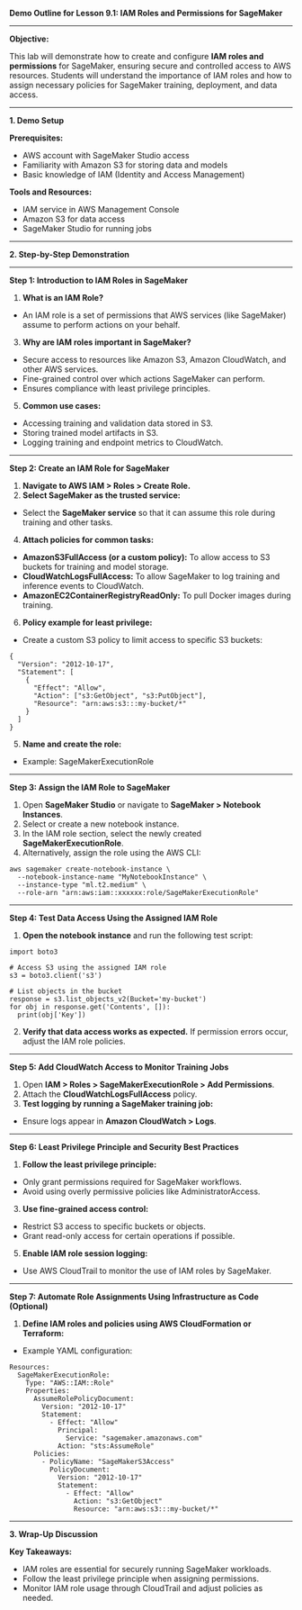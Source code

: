 **Demo Outline for Lesson 9.1: IAM Roles and Permissions for SageMaker**

----------

**Objective:**

This lab will demonstrate how to create and configure **IAM roles and permissions** for SageMaker, ensuring secure and controlled access to AWS resources. Students will understand the importance of IAM roles and how to assign necessary policies for SageMaker training, deployment, and data access.

----------

**1. Demo Setup**

**Prerequisites:**

-   AWS account with SageMaker Studio access
-   Familiarity with Amazon S3 for storing data and models
-   Basic knowledge of IAM (Identity and Access Management)

**Tools and Resources:**

-   IAM service in AWS Management Console
-   Amazon S3 for data access
-   SageMaker Studio for running jobs

----------

**2. Step-by-Step Demonstration**

----------

**Step 1: Introduction to IAM Roles in SageMaker**

1.  **What is an IAM Role?**

-   An IAM role is a set of permissions that AWS services (like SageMaker) assume to perform actions on your behalf.

3.  **Why are IAM roles important in SageMaker?**

-   Secure access to resources like Amazon S3, Amazon CloudWatch, and other AWS services.
-   Fine-grained control over which actions SageMaker can perform.
-   Ensures compliance with least privilege principles.

5.  **Common use cases:**

-   Accessing training and validation data stored in S3.
-   Storing trained model artifacts in S3.
-   Logging training and endpoint metrics to CloudWatch.

----------

**Step 2: Create an IAM Role for SageMaker**

1.  **Navigate to AWS IAM > Roles > Create Role.**
2.  **Select SageMaker as the trusted service:**

-   Select the **SageMaker service** so that it can assume this role during training and other tasks.

4.  **Attach policies for common tasks:**

-   **AmazonS3FullAccess (or a custom policy):** To allow access to S3 buckets for training and model storage.
-   **CloudWatchLogsFullAccess:** To allow SageMaker to log training and inference events to CloudWatch.
-   **AmazonEC2ContainerRegistryReadOnly:** To pull Docker images during training.

6.  **Policy example for least privilege:**

-   Create a custom S3 policy to limit access to specific S3 buckets:

```
{
  "Version": "2012-10-17",
  "Statement": [
    {
      "Effect": "Allow",
      "Action": ["s3:GetObject", "s3:PutObject"],
      "Resource": "arn:aws:s3:::my-bucket/*"
    }
  ]
}
```

5.  **Name and create the role:**

-   Example: SageMakerExecutionRole

----------

**Step 3: Assign the IAM Role to SageMaker**

1.  Open **SageMaker Studio** or navigate to **SageMaker > Notebook Instances**.
2.  Select or create a new notebook instance.
3.  In the IAM role section, select the newly created **SageMakerExecutionRole**.
4.  Alternatively, assign the role using the AWS CLI:


```
aws sagemaker create-notebook-instance \
  --notebook-instance-name "MyNotebookInstance" \
  --instance-type "ml.t2.medium" \
  --role-arn "arn:aws:iam::xxxxxx:role/SageMakerExecutionRole"
```

----------

**Step 4: Test Data Access Using the Assigned IAM Role**

1.  **Open the notebook instance** and run the following test script:


```
import boto3

# Access S3 using the assigned IAM role
s3 = boto3.client('s3')

# List objects in the bucket
response = s3.list_objects_v2(Bucket='my-bucket')
for obj in response.get('Contents', []):
  print(obj['Key'])
```

2.  **Verify that data access works as expected.** If permission errors occur, adjust the IAM role policies.

----------

**Step 5: Add CloudWatch Access to Monitor Training Jobs**

1.  Open **IAM > Roles > SageMakerExecutionRole > Add Permissions**.
2.  Attach the **CloudWatchLogsFullAccess** policy.
3.  **Test logging by running a SageMaker training job:**

-   Ensure logs appear in **Amazon CloudWatch > Logs**.

----------

**Step 6: Least Privilege Principle and Security Best Practices**

1.  **Follow the least privilege principle:**

-   Only grant permissions required for SageMaker workflows.
-   Avoid using overly permissive policies like AdministratorAccess.

3.  **Use fine-grained access control:**

-   Restrict S3 access to specific buckets or objects.
-   Grant read-only access for certain operations if possible.

5.  **Enable IAM role session logging:**

-   Use AWS CloudTrail to monitor the use of IAM roles by SageMaker.

----------

**Step 7: Automate Role Assignments Using Infrastructure as Code (Optional)**

1.  **Define IAM roles and policies using AWS CloudFormation or Terraform:**

-   Example YAML configuration:

```
Resources:
  SageMakerExecutionRole:
    Type: "AWS::IAM::Role"
    Properties:
      AssumeRolePolicyDocument:
        Version: "2012-10-17"
        Statement:
          - Effect: "Allow"
            Principal:
              Service: "sagemaker.amazonaws.com"
            Action: "sts:AssumeRole"
      Policies:
        - PolicyName: "SageMakerS3Access"
          PolicyDocument:
            Version: "2012-10-17"
            Statement:
              - Effect: "Allow"
                Action: "s3:GetObject"
                Resource: "arn:aws:s3:::my-bucket/*"
```

----------

**3. Wrap-Up Discussion**

**Key Takeaways:**

-   IAM roles are essential for securely running SageMaker workloads.
-   Follow the least privilege principle when assigning permissions.
-   Monitor IAM role usage through CloudTrail and adjust policies as needed.


